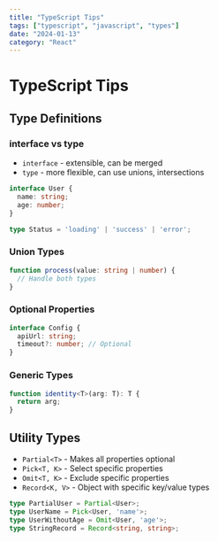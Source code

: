 ```yaml
---
title: "TypeScript Tips"
tags: ["typescript", "javascript", "types"]
date: "2024-01-13"
category: "React"
---
```


# TypeScript Tips

## Type Definitions

### interface vs type
- `interface` - extensible, can be merged
- `type` - more flexible, can use unions, intersections

```typescript
interface User {
  name: string;
  age: number;
}

type Status = 'loading' | 'success' | 'error';
```

### Union Types
```typescript
function process(value: string | number) {
  // Handle both types
}
```

### Optional Properties
```typescript
interface Config {
  apiUrl: string;
  timeout?: number; // Optional
}
```

### Generic Types
```typescript
function identity<T>(arg: T): T {
  return arg;
}
```

## Utility Types

- `Partial<T>` - Makes all properties optional
- `Pick<T, K>` - Select specific properties
- `Omit<T, K>` - Exclude specific properties
- `Record<K, V>` - Object with specific key/value types

```typescript
type PartialUser = Partial<User>;
type UserName = Pick<User, 'name'>;
type UserWithoutAge = Omit<User, 'age'>;
type StringRecord = Record<string, string>;
```
